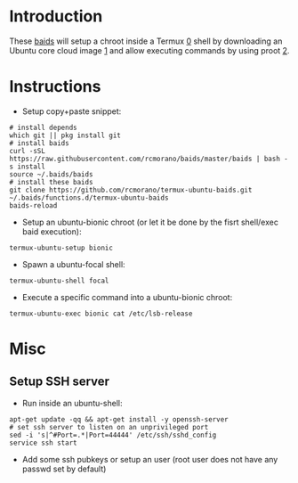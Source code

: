 # Introduction

These [baids] will setup a chroot inside a Termux [0] shell by downloading an Ubuntu core cloud image [1] and allow executing commands by using proot [2].

# Instructions

* Setup copy+paste snippet:
```
# install depends
which git || pkg install git
# install baids
curl -sSL https://raw.githubusercontent.com/rcmorano/baids/master/baids | bash -s install
source ~/.baids/baids
# install these baids
git clone https://github.com/rcmorano/termux-ubuntu-baids.git  ~/.baids/functions.d/termux-ubuntu-baids
baids-reload
```
* Setup an ubuntu-bionic chroot (or let it be done by the fisrt shell/exec baid execution):
```
termux-ubuntu-setup bionic
```
* Spawn a ubuntu-focal shell:
```
termux-ubuntu-shell focal 
```
* Execute a specific command into a ubuntu-bionic chroot:
```
termux-ubuntu-exec bionic cat /etc/lsb-release
```

# Misc

## Setup SSH server

* Run inside an ubuntu-shell:
```
apt-get update -qq && apt-get install -y openssh-server
# set ssh server to listen on an unprivileged port
sed -i 's|^#Port=.*|Port=44444' /etc/ssh/sshd_config
service ssh start
```
* Add some ssh pubkeys or setup an user (root user does not have any passwd set by default)


[baids]: https://github.com/rcmorano/baids
[0]: https://play.google.com/store/apps/details?id=com.termux
[1]: https://partner-images.canonical.com/core
[2]: https://wiki.termux.com/wiki/PRoot
